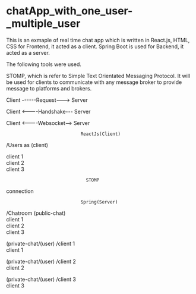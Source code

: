 # chatApp_with_one_user-_multiple_user

This is an exmaple of real time chat app which is written in React.js, HTML, CSS for Frontend, it acted as a client.
Spring Boot is used for Backend, it acted as a server.


The following tools were used. 

STOMP, which is refer to Simple Text Orientated Messaging Protocol. It will be used for clients to communicate with any message broker to provide message to platforms and brokers. 


                                      
Client           ------Request--->     Server

Client           <----Handshake---      Server

Client           <----Websocket-->      Server 

                            
                            
                            
                                ReactJs(Client)
                                
/Users as (client) 

client 1                 
client 2                 
client 3

                                                                         
                                  STOMP 
connection
                                 
                                
                                

                                Spring(Server)
/Chatroom (public-chat)  
client 1                 
client 2                 
client 3


(private-chat/(user)
/client 1  
client 1

(private-chat/(user)
/client 2  
client 2

(private-chat/(user)
/client 3  
client 3
